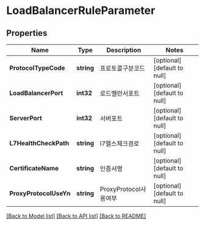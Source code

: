 # LoadBalancerRuleParameter

## Properties
Name | Type | Description | Notes
------------ | ------------- | ------------- | -------------
**ProtocolTypeCode** | **string** | 프로토콜구분코드 | [optional] [default to null]
**LoadBalancerPort** | **int32** | 로드밸런서포트 | [optional] [default to null]
**ServerPort** | **int32** | 서버포트 | [optional] [default to null]
**L7HealthCheckPath** | **string** | l7헬스체크경로 | [optional] [default to null]
**CertificateName** | **string** | 인증서명 | [optional] [default to null]
**ProxyProtocolUseYn** | **string** | ProxyProtocol사용여부 | [optional] [default to null]

[[Back to Model list]](../README.md#documentation-for-models) [[Back to API list]](../README.md#documentation-for-api-endpoints) [[Back to README]](../README.md)


